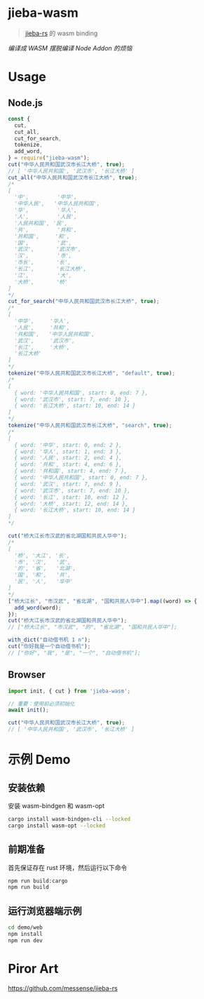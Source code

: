 # jieba-wasm

> [jieba-rs](https://github.com/messense/jieba-rs) 的 wasm binding

_编译成 WASM 摆脱编译 Node Addon 的烦恼_

# Usage
## Node.js
```js
const {
  cut,
  cut_all,
  cut_for_search,
  tokenize,
  add_word,
} = require("jieba-wasm");
cut("中华人民共和国武汉市长江大桥", true);
// [ '中华人民共和国', '武汉市', '长江大桥' ]
cut_all("中华人民共和国武汉市长江大桥", true);
/*
[
  '中',         '中华',
  '中华人民',   '中华人民共和国',
  '华',         '华人',
  '人',         '人民',
  '人民共和国', '民',
  '共',         '共和',
  '共和国',     '和',
  '国',         '武',
  '武汉',       '武汉市',
  '汉',         '市',
  '市长',       '长',
  '长江',       '长江大桥',
  '江',         '大',
  '大桥',       '桥'
]
*/
cut_for_search("中华人民共和国武汉市长江大桥", true);
/*
[
  '中华',     '华人',
  '人民',     '共和',
  '共和国',   '中华人民共和国',
  '武汉',     '武汉市',
  '长江',     '大桥',
  '长江大桥'
]
*/
tokenize("中华人民共和国武汉市长江大桥", "default", true);
/*
[
  { word: '中华人民共和国', start: 0, end: 7 },
  { word: '武汉市', start: 7, end: 10 },
  { word: '长江大桥', start: 10, end: 14 }
]
*/
tokenize("中华人民共和国武汉市长江大桥", "search", true);
/*
[
  { word: '中华', start: 0, end: 2 },
  { word: '华人', start: 1, end: 3 },
  { word: '人民', start: 2, end: 4 },
  { word: '共和', start: 4, end: 6 },
  { word: '共和国', start: 4, end: 7 },
  { word: '中华人民共和国', start: 0, end: 7 },
  { word: '武汉', start: 7, end: 9 },
  { word: '武汉市', start: 7, end: 10 },
  { word: '长江', start: 10, end: 12 },
  { word: '大桥', start: 12, end: 14 },
  { word: '长江大桥', start: 10, end: 14 }
]
*/

cut("桥大江长市汉武的省北湖国和共民人华中");
/*
[
  '桥', '大江', '长',
  '市', '汉',   '武',
  '的', '省',   '北湖',
  '国', '和',   '共',
  '民', '人',   '华中'
]
*/
["桥大江长", "市汉武", "省北湖", "国和共民人华中"].map((word) => {
  add_word(word);
});
cut("桥大江长市汉武的省北湖国和共民人华中");
// ["桥大江长", "市汉武", "的", "省北湖", "国和共民人华中"];

with_dict("自动借书机 1 n");
cut("你好我是一个自动借书机");
// ["你好", "我", "是", "一个", "自动借书机"];
```

## Browser
```ts
import init, { cut } from 'jieba-wasm';

// 重要：使用前必须初始化
await init();

cut("中华人民共和国武汉市长江大桥", true);
// [ '中华人民共和国', '武汉市', '长江大桥' ]
```

# 示例 Demo

## 安装依赖

安装 wasm-bindgen 和 wasm-opt

```bash
cargo install wasm-bindgen-cli --locked
cargo install wasm-opt --locked
```

## 前期准备

首先保证存在 rust 环境，然后运行以下命令
```bash
npm run build:cargo
npm run build
```

## 运行浏览器端示例
```bash
cd demo/web
npm install
npm run dev
```

# Piror Art

https://github.com/messense/jieba-rs
